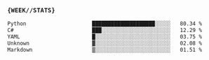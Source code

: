 ### `{WEEK//STATS}` 
<!--START_SECTION:waka-->

```txt
Python                     ████████████████████░░░░░   80.34 %
C#                         ███░░░░░░░░░░░░░░░░░░░░░░   12.29 %
YAML                       █░░░░░░░░░░░░░░░░░░░░░░░░   03.75 %
Unknown                    ▓░░░░░░░░░░░░░░░░░░░░░░░░   02.08 %
Markdown                   ▒░░░░░░░░░░░░░░░░░░░░░░░░   01.51 %
```

<!--END_SECTION:waka-->
